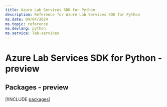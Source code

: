 ```yaml
---
title: Azure Lab Services SDK for Python
description: Reference for Azure Lab Services SDK for Python
ms.date: 04/04/2024
ms.topic: reference
ms.devlang: python
ms.service: lab-services
---
```

# Azure Lab Services SDK for Python - preview
## Packages - preview
[!INCLUDE [packages](lab-services-index.md)]